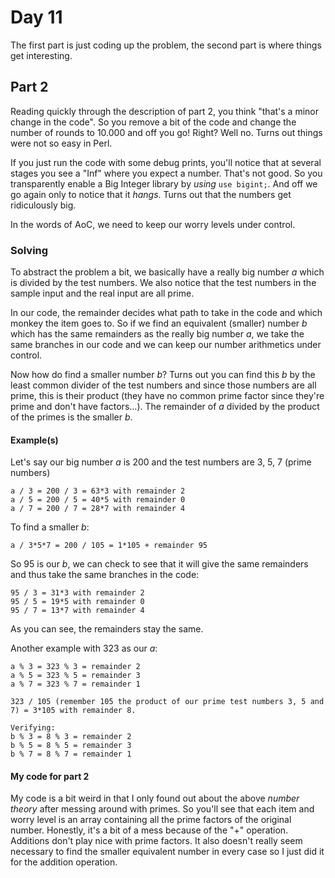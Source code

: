 # Day 11

The first part is just coding up the problem, the second part is where things get interesting.

## Part 2

Reading quickly through the description of part 2, you think "that's a minor change in the code". So you remove a bit of the code and change the number of rounds to 10.000 and off you go! Right? Well no. Turns out things were not so easy in Perl.

If you just run the code with some debug prints, you'll notice that at several stages you see a "Inf" where you expect a number. That's not good. So you transparently enable a Big Integer library by _using_ `use bigint;`. And off we go again only to notice that it _hangs_. Turns out that the numbers get ridiculously big.

In the words of AoC, we need to keep our worry levels under control.

### Solving

To abstract the problem a bit, we basically have a really big number _a_ which is divided by the test numbers. We also notice that the test numbers in the sample input and the real input are all prime.

In our code, the remainder decides what path to take in the code and which monkey the item goes to.
So if we find an equivalent (smaller) number _b_ which has the same remainders as the really big number _a_, we take the same branches in our code and we can keep our number arithmetics under control.

Now how do find a smaller number _b_? Turns out you can find this _b_ by the least common divider of the test numbers and since those numbers are all prime, this is their product (they have no common prime factor since they're prime and don't have factors...). The remainder of _a_ divided by the product of the primes is the smaller _b_.

#### Example(s)

Let's say our big number _a_ is 200 and the test numbers are 3, 5, 7 (prime numbers)
```
a / 3 = 200 / 3 = 63*3 with remainder 2
a / 5 = 200 / 5 = 40*5 with remainder 0
a / 7 = 200 / 7 = 28*7 with remainder 4
```

To find a smaller _b_:
```
a / 3*5*7 = 200 / 105 = 1*105 + remainder 95
```

So 95 is our _b_, we can check to see that it will give the same remainders and thus take the same branches in the code:
```
95 / 3 = 31*3 with remainder 2
95 / 5 = 19*5 with remainder 0
95 / 7 = 13*7 with remainder 4
```

As you can see, the remainders stay the same.

Another example with 323 as our _a_:
```
a % 3 = 323 % 3 = remainder 2
a % 5 = 323 % 5 = remainder 3
a % 7 = 323 % 7 = remainder 1

323 / 105 (remember 105 the product of our prime test numbers 3, 5 and 7) = 3*105 with remainder 8.

Verifying:
b % 3 = 8 % 3 = remainder 2
b % 5 = 8 % 5 = remainder 3
b % 7 = 8 % 7 = remainder 1
```

#### My code for part 2

My code is a bit weird in that I only found out about the above _number theory_ after messing around with primes. So you'll see that each item and worry level is an array containing all the prime factors of the original number. Honestly, it's a bit of a mess because of the "+" operation. Additions don't play nice with prime factors. It also doesn't really seem necessary to find the smaller equivalent number in every case so I just did it for the addition operation.
